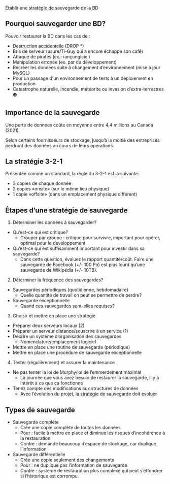 Établir une stratégie de sauvegarde de la BD

## Pourquoi sauvegarder une BD?

Pouvoir restaurer la BD dans les cas de :

* Destruction accidentelle (DROP *)
* Bris de serveur (usure/Ti-Guy qui a encore échappé son café)
* Attaque de pirates (ex.: rançongiciel)
* Manipulation erronée (ex. par du développement)
* Récréer les données suite à changement d’environnement (mise à jour MySQL)
* Pour un passage d'un environnement de tests à un déploiement en production
* Catastrophe naturelle, incendie, météorite ou invasion d’extra-terrestres :alien:

## Importance de la sauvegarde

Une perte de données coûte en moyenne entre 4,4 millions au Canada (2021).

Selon certains fournisseurs de stockage, jusqu’à la moitié des entreprises perdront des données au cours de leurs opérations.

## La stratégie 3-2-1

Présentée comme un standard, la règle du 3-2-1 est la suivante:

* 3 copies de chaque donnée
* 2 copies «onsite» (sur le même lieu physique)
* 1 copie «offsite» (dans un emplacement physique différent)

## Étapes d’une stratégie de sauvegarde

1. Déterminer les données à sauvegarder?

* Qu’est-ce qui est critique?
    * Grouper par groupe : critique pour survivre, important pour opérer, optimal pour le développement
* Qu’est-ce qui est suffisamment important pour investir dans sa sauvegarde?
    * Dans cette question, évaluez le rapport quantité/coût. Faire une sauvegarde de Facebook (+/- 100 Po) est plus lourd qu’une sauvegarde de Wikipédia (+/- 10TB).

2. Déterminer la fréquence des sauvegardes?

* Sauvegardes périodiques (quotidienne, hebdomadaire)
    * Quelle quantité de travail on peut se permettre de perdre?
* Sauvegarde exceptionnelle
    * Quand ces sauvegardes sont-elles requises?

3. Choisir et mettre en place une stratégie

* Préparer deux serveurs locaux (2)
* Préparer un serveur distance/souscrire à un service (1)
* Décrire un système d’organisation des sauvegardes
    * Nomenclature/emplacement logiciel
* Mettre en place une routine de sauvegarde (périodique)
* Mettre en place une procédure de sauvegarde exceptionnelle

4. Tester (régulièrement) et assurer la maintenance

* Ne pas tenter la loi de Murphy/loi de l’emmerdement maximal
  * La journée que vous avez besoin de restaurer la sauvegarde, il y a intérêt à ce que ça fonctionne
* Tenez compte des modifications aux structures de données
    * Avec l’évolution du projet, la stratégie de sauvegarde doit évoluer

## Types de sauvegarde

* Sauvegarde complète
    * Crée une copie complète de toutes les données
    * Pour : facile à mettre en place et diminue les risques d’incohérence à la restauration
    * Contre : demande beaucoup d’espace de stockage, car duplique l’information
* Sauvegarde différentielle
    * Crée une copie seulement des changements
    * Pour : ne duplique pas l’information de sauvegarde
    * Contre : système de restauration plus complexe qui peut s’effondrer si l’historique est corrompu.